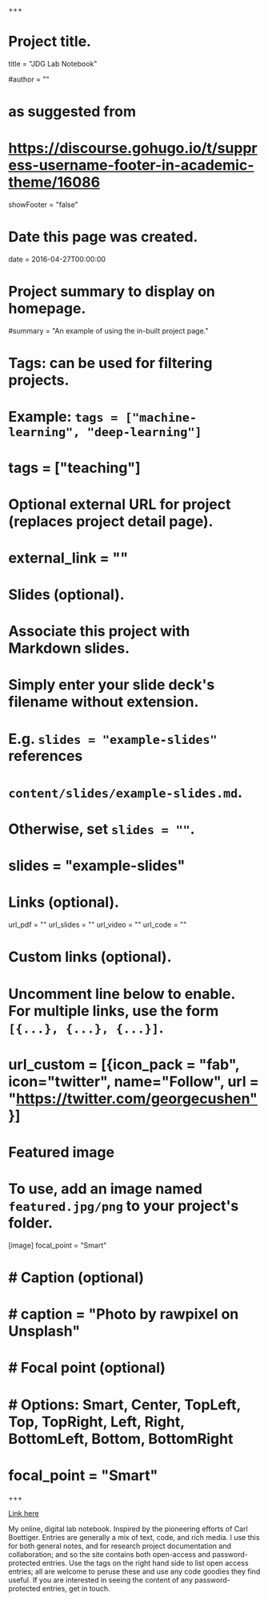 +++
# Project title.
title = "JDG Lab Notebook"

#author = ""

# as suggested from 
# https://discourse.gohugo.io/t/suppress-username-footer-in-academic-theme/16086
showFooter = "false"


# Date this page was created.
date = 2016-04-27T00:00:00

# Project summary to display on homepage.
#summary = "An example of using the in-built project page."

# Tags: can be used for filtering projects.
# Example: `tags = ["machine-learning", "deep-learning"]`
# tags = ["teaching"]

# Optional external URL for project (replaces project detail page).
# external_link = ""

# Slides (optional).
#   Associate this project with Markdown slides.
#   Simply enter your slide deck's filename without extension.
#   E.g. `slides = "example-slides"` references 
#   `content/slides/example-slides.md`.
#   Otherwise, set `slides = ""`.
# slides = "example-slides"

# Links (optional).
url_pdf = ""
url_slides = ""
url_video = ""
url_code = ""

# Custom links (optional).
#   Uncomment line below to enable. For multiple links, use the form `[{...}, {...}, {...}]`.
# url_custom = [{icon_pack = "fab", icon="twitter", name="Follow", url = "https://twitter.com/georgecushen"}]

# Featured image
# To use, add an image named `featured.jpg/png` to your project's folder. 
[image]
  focal_point = "Smart"

#  # Caption (optional)
#  #  caption = "Photo by rawpixel on Unsplash"
#  # Focal point (optional)
#  # Options: Smart, Center, TopLeft, Top, TopRight, Left, Right, BottomLeft, Bottom, BottomRight
#  focal_point = "Smart"


+++


[Link here](https://johngriffiths.github.io/LabNotebook/about-the-notebook.html)

My online, digital lab notebook. Inspired by the pioneering efforts of Carl Boettiger. Entries are generally a mix of text, code, and rich media. I use this for both general notes, and for research project documentation and collaboration; and so the site contains both open-access and password-protected entries. Use the tags on the right hand side to list open access entries; all are welcome to peruse these and use any code goodies they find useful. If you are interested in seeing the content of any password-protected entries, get in touch.
